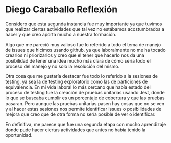 # Diego Caraballo Reflexión

Considero que esta segunda instancia fue muy importante ya que tuvimos que realizar ciertas actividades que tal vez no estábamos acostumbrados a hacer y que creo aporta mucho a nuestra formación.

Algo que me pareció muy valioso fue lo referido a todo el tema de manejo de issues que hicimos usando github, ya que laboralmente no me ha tocado crearlos ni priorizarlos y creo que el tener que hacerlo nos da una posibilidad de tener una idea mucho más clara de cómo sería todo el proceso del manejo y no solo la resolución del mismo.

Otra cosa que me gustaría destacar fue todo lo referido a la sesiones de testing, ya sea la de testing exploratorio como las de particiones de equivalencia. En mi vida laboral lo más cercano que había estado del proceso de testing fue la creación de pruebas unitarias usando Jest, donde lo que se buscaba cumplir es un porcentaje de cobertura y que las pruebas pasaran. Pero aunque las pruebas unitarias pasen hay cosas que no se ven y al hacer estas sesiones nos permite identificar issues o posibilidades de mejora que creo que de otra forma no sería posible de ver o identificar.

En definitiva, me parece que fue una segunda etapa con mucho aprendizaje donde pude hacer ciertas actividades que antes no había tenido la oportunidad.

